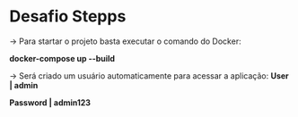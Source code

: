 # Desafio Stepps

-> Para startar o projeto basta executar o comando do Docker: 

   **docker-compose up --build**    

-> Será criado um usuário automaticamente para acessar a aplicação: 
**User | admin** 

**Password | admin123**
